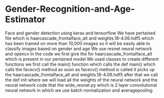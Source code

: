 # Gender-Recognition-and-Age-Estimator
Face and gender detection using keras and tensorflow
We have  pertained file which is haarcascade_frontalface_alt and weights.18-4.06.hdf5 which has been trained on more than 10,000 images so it will be easily able to classify images based on gender and age 
We use resnet neural network and opencv
In the code we first give the for haarcascade_frontalface_alt which is present in our pertained model
We used classes to create different functions 
we first call the main() function  which calls the def main() which calls the facecv() method as soon as facecv() method is called it picks up the haarcascade_frontalface_alt and weights.18-4.06.hdf5
after that we call the def init where we will load all the weights of the neural network and the neural network code that the wide_resnet.py which is 2 layer convolutional neural network in which we use batch normalization and averagepooling 
